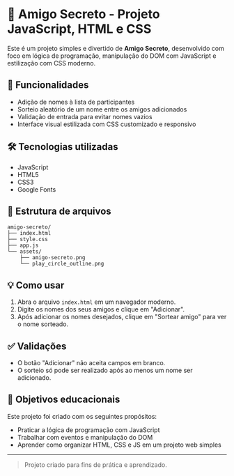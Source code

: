 # 🎁 Amigo Secreto - Projeto JavaScript, HTML e CSS

Este é um projeto simples e divertido de **Amigo Secreto**, desenvolvido com foco em lógica de programação, manipulação do DOM com JavaScript e estilização com CSS moderno.

## 🚀 Funcionalidades

- Adição de nomes à lista de participantes
- Sorteio aleatório de um nome entre os amigos adicionados
- Validação de entrada para evitar nomes vazios
- Interface visual estilizada com CSS customizado e responsivo

## 🛠 Tecnologias utilizadas

- JavaScript
- HTML5
- CSS3
- Google Fonts

## 📂 Estrutura de arquivos

```
amigo-secreto/
├── index.html
├── style.css
├── app.js
└── assets/
    ├── amigo-secreto.png
    └── play_circle_outline.png
```

## 💡 Como usar

1. Abra o arquivo `index.html` em um navegador moderno.
2. Digite os nomes dos seus amigos e clique em "Adicionar".
3. Após adicionar os nomes desejados, clique em "Sortear amigo" para ver o nome sorteado.

## ✅ Validações

- O botão "Adicionar" não aceita campos em branco.
- O sorteio só pode ser realizado após ao menos um nome ser adicionado.

## 🎯 Objetivos educacionais

Este projeto foi criado com os seguintes propósitos:

- Praticar a lógica de programação com JavaScript
- Trabalhar com eventos e manipulação do DOM
- Aprender como organizar HTML, CSS e JS em um projeto web simples

---

> Projeto criado para fins de prática e aprendizado.
